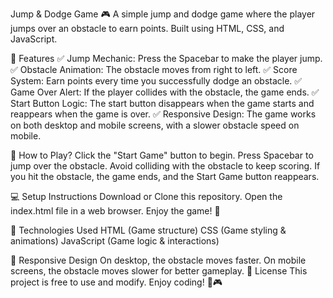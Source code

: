 Jump & Dodge Game 🎮
A simple jump and dodge game where the player jumps over an obstacle to earn points. Built using HTML, CSS, and JavaScript.

🚀 Features
✅ Jump Mechanic: Press the Spacebar to make the player jump.
✅ Obstacle Animation: The obstacle moves from right to left.
✅ Score System: Earn points every time you successfully dodge an obstacle.
✅ Game Over Alert: If the player collides with the obstacle, the game ends.
✅ Start Button Logic: The start button disappears when the game starts and reappears when the game is over.
✅ Responsive Design: The game works on both desktop and mobile screens, with a slower obstacle speed on mobile.

📜 How to Play?
Click the "Start Game" button to begin.
Press Spacebar to jump over the obstacle.
Avoid colliding with the obstacle to keep scoring.
If you hit the obstacle, the game ends, and the Start Game button reappears.

💻 Setup Instructions
Download or Clone this repository.
Open the index.html file in a web browser.
Enjoy the game! 🎉

🔧 Technologies Used
HTML (Game structure)
CSS (Game styling & animations)
JavaScript (Game logic & interactions)

📱 Responsive Design
On desktop, the obstacle moves faster.
On mobile screens, the obstacle moves slower for better gameplay.
📜 License
This project is free to use and modify. Enjoy coding! 🚀🎮

